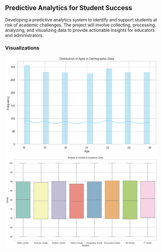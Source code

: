 ## Predictive Analytics for Student Success

Developing a predictive analytics system to identify and support students at risk of academic challenges. The project will involve collecting, processing, analyzing, and visualizing data to provide actionable insights for educators and administrators.

### Visualizations 
![Age Distribution](https://github.com/roshni-1/Predictive-Analytics-for-Student-Success/blob/main/Distribution%20of%20age.png)
![Grades Distibution](https://github.com/roshni-1/Predictive-Analytics-for-Student-Success/blob/main/Grades%20boxplot.png)
